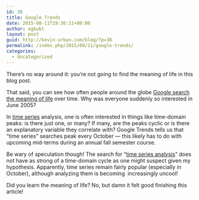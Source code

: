 ```yaml
---
id: 38
title: Google Trends
date: 2015-08-11T19:36:11+00:00
author: ogkubl
layout: post
guid: http://kevin-urban.com/blog/?p=38
permalink: /index.php/2015/08/11/google-trends/
categories:
  - Uncategorized
---
```

There&#8217;s no way around it: you&#8217;re not going to find the meaning of life in this blog post.

That said, you can see how often people around the globe [Google search the meaning of life](http://www.google.com/trends/explore#q=meaning%20of%20life&cmpt=q&tz=Etc%2FGMT%2B4) over time. Why was everyone suddenly so interested in June 2005?

In [time series](http://www.google.com/trends/explore#q=time%20series&cmpt=q&tz=Etc%2FGMT%2B4) analysis, one is often interested in things like time-domain peaks: is there just one, or many? If many, are the peaks cyclic or is there an explanatory variable they correlate with? Google Trends tells us that &#8220;time series&#8221; searches peak every October &#8212; this likely has to do with upcoming mid-terms during an annual fall semester course.

Be wary of speculation though! The search for &#8220;[time series analysis](http://www.google.com/trends/explore#q=time%20series%20analysis&cmpt=q&tz=Etc%2FGMT%2B4)&#8221; does not have as strong of a time-domain cycle as one might suspect given my hypothesis. Apparently, time series remain fairly popular (especially in October), although analyzing them is becoming  increasingly uncool!

Did you learn the meaning of life? No, but damn it felt good finishing this article!
